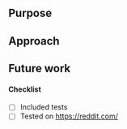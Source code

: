 ## Purpose

## Approach

## Future work

#### Checklist
- [ ] Included tests
- [ ] Tested on https://reddit.com/
